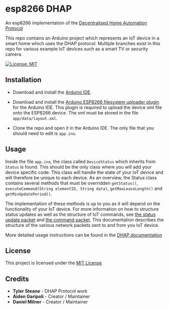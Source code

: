 # esp8266 DHAP

An esp8266 implementation of the [Decentralised Home Automation Protocol](https://decentralised-home-automation-protocol.github.io/DHAP-Documentation/)

This repo contains an Arduino project which represents an IoT device in a smart home which uses the DHAP protocol. Multiple branches exist in this repo for various example IoT devices such as a smart TV or security camera.

[![License: MIT](https://img.shields.io/badge/License-MIT-yellow.svg)](https://opensource.org/licenses/MIT)

## Installation

 - Download and install the [Arduino IDE](https://www.arduino.cc/en/main/software).

 - Download and install the [Arduino ESP8266 filesystem uploader plugin](https://github.com/esp8266/arduino-esp8266fs-plugin) for the Arduino IDE. This plugin is required to upload the device xml file onto the ESP8266 device. The xml must be stored in the file `app/data/layout.xml`.

 - Clone the repo and open it in the Arduino IDE. The only file that you should need to edit is `app.ino`.

## Usage

Inside the file `app.ino`, the class called `DeviceStatus` which inherits from `Status` is found. This should be the only class where you will add your device specific code. This class will handle the state of your IoT device and will therefore be unique to each device. As an overview, the Status class contains several methods that must be overridden `getStatus()`, `executeCommand(String elementID, String data)`, `getMaxLeaseLength()` and `getMinUpdatePeriod()`. 

The implementation of these methods is up to you as it will depend on the functionality of your IoT device. For more information on how to structure status updates as well as the structure of IoT commands, see [the status update packet](https://decentralised-home-automation-protocol.github.io/DHAP-Documentation/reference/packet-types.html#status-update) and [the command packet](https://decentralised-home-automation-protocol.github.io/DHAP-Documentation/reference/packet-types.html#command-request). This documentation describes the structure of the various network packets sent to and from you IoT device. 

More detailed usage instructions can be found in the [DHAP documentation](https://decentralised-home-automation-protocol.github.io/DHAP-Documentation/guide/esp8266.html)

## License

This project is licensed under the [MIT License](LICENSE)

## Credits

- **Tyler Steane** - DHAP Protocol work
- **Aiden Garipoli** - Creator / Maintainer
- **Daniel Milner** - Creator / Maintainer